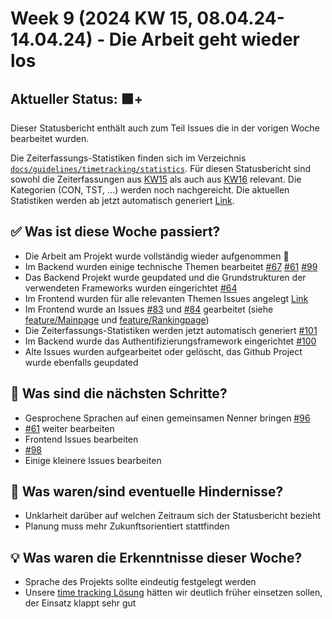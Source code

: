 # Week 9 (2024 KW 15, 08.04.24-14.04.24) - Die Arbeit geht wieder los

## Aktueller Status: 🟩+

Dieser Statusbericht enthält auch zum Teil Issues die in der vorigen Woche bearbeitet wurden.

Die Zeiterfassungs-Statistiken finden sich im Verzeichnis [`docs/guidelines/timetracking/statistics`](https://github.com/SE-TINF22B2/G5-DuoGradus/tree/main/docs/guidelines/timetracking/statistics). Für diesen Statusbericht sind sowohl die Zeiterfassungen aus [KW15](https://github.com/SE-TINF22B2/G5-DuoGradus/tree/main/docs/04-timetracking/statistics/KW15.png) als auch aus [KW16](https://github.com/SE-TINF22B2/G5-DuoGradus/tree/main/docs/04-timetracking/statistics/KW16.png) relevant. Die Kategorien (CON, TST, ...) werden noch nachgereicht. Die aktuellen Statistiken werden ab jetzt automatisch generiert [Link](https://github.com/SE-TINF22B2/G5-DuoGradus/tree/main/docs/guidelines/timetracking).

## ✅ Was ist diese Woche passiert?

- Die Arbeit am Projekt wurde vollständig wieder aufgenommen 🎉
- Im Backend wurden einige technische Themen bearbeitet [#67](https://github.com/SE-TINF22B2/G5-DuoGradus/issues/67) [#61](https://github.com/SE-TINF22B2/G5-DuoGradus/issues/61) [#99](https://github.com/SE-TINF22B2/G5-DuoGradus/issues/99)
- Das Backend Projekt wurde geupdated und die Grundstrukturen der verwendeten Frameworks wurden eingerichtet [#64](https://github.com/SE-TINF22B2/G5-DuoGradus/issues/64)
- Im Frontend wurden für alle relevanten Themen Issues angelegt [Link](https://github.com/SE-TINF22B2/G5-DuoGradus/issues?q=is%3Aissue+is%3Aopen+%5BFrontend%5D)
- Im Frontend wurde an Issues [#83](https://github.com/SE-TINF22B2/G5-DuoGradus/issues/83) und [#84](https://github.com/SE-TINF22B2/G5-DuoGradus/issues/84) gearbeitet (siehe [feature/Mainpage](https://github.com/SE-TINF22B2/G5-DuoGradus/tree/feature/Mainpage) und [feature/Rankingpage](https://github.com/SE-TINF22B2/G5-DuoGradus/tree/feature/Rankingpage))
- Die Zeiterfassungs-Statistiken werden jetzt automatisch generiert [#101](https://github.com/SE-TINF22B2/G5-DuoGradus/issues/101)
- Im Backend wurde das Authentifizierungsframework eingerichtet [#100](https://github.com/SE-TINF22B2/G5-DuoGradus/issues/100)
- Alte Issues wurden aufgearbeitet oder gelöscht, das Github Project wurde ebenfalls geupdated

## 👣 Was sind die nächsten Schritte?

- Gesprochene Sprachen auf einen gemeinsamen Nenner bringen [#96](https://github.com/SE-TINF22B2/G5-DuoGradus/issues/96)
- [#61](https://github.com/SE-TINF22B2/G5-DuoGradus/issues/61) weiter bearbeiten
- Frontend Issues bearbeiten
- [#98](https://github.com/SE-TINF22B2/G5-DuoGradus/issues/98)
- Einige kleinere Issues bearbeiten

## 🤺 Was waren/sind eventuelle Hindernisse?

- Unklarheit darüber auf welchen Zeitraum sich der Statusbericht bezieht
- Planung muss mehr Zukunftsorientiert stattfinden

## 💡 Was waren die Erkenntnisse dieser Woche?

- Sprache des Projekts sollte eindeutig festgelegt werden
- Unsere [time tracking Lösung](https://timetracking.henrybrink.de) hätten wir deutlich früher einsetzen sollen, der Einsatz klappt sehr gut
